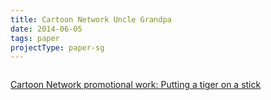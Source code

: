 ```yaml
---
title: Cartoon Network Uncle Grandpa
date: 2014-06-05
tags: paper
projectType: paper-sg
---
```


<img src="http://www.structuralgraphics.com/blog/wp-content/uploads/2014/09/1914-015-3-e1409592649957.jpg" alt="" />

<a href="http://www.structuralgraphics.com/blog/promotional-work-putting-a-tiger-on-a-stick/" title="Cartoon Network promotional work: Putting a tiger on a stick">Cartoon Network promotional work: Putting a tiger on a stick</a>

